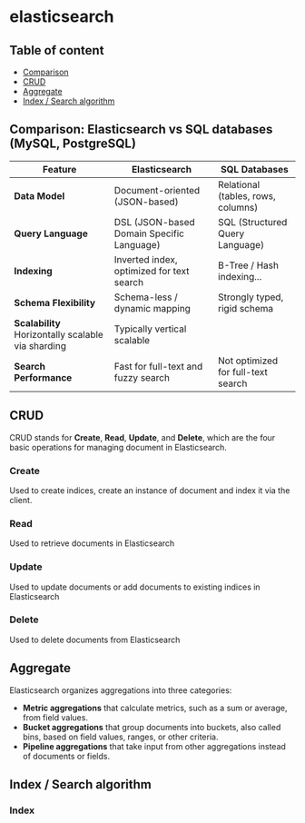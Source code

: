 # elasticsearch
## Table of content
- [Comparison](#comparison-postgresql-vs-mongodb)
- [CRUD](#crud)
- [Aggregate](#aggregate)
- [Index / Search algorithm](#table-of-content)

## Comparison: Elasticsearch vs SQL databases (MySQL, PostgreSQL)
| Feature | Elasticsearch | SQL Databases |
|---------|----------------|----------------|
| **Data Model** | Document-oriented (JSON-based) | Relational (tables, rows, columns) |
| **Query Language** | DSL (JSON-based Domain Specific Language) | SQL (Structured Query Language) |
| **Indexing** | Inverted index, optimized for text search | B-Tree / Hash indexing... |
| **Schema Flexibility** | Schema-less / dynamic mapping | Strongly typed, rigid schema |
| **Scalability**  Horizontally scalable via sharding | Typically vertical scalable |
| **Search Performance** | Fast for full-text and fuzzy search | Not optimized for full-text search |

## CRUD
CRUD stands for **Create**, **Read**, **Update**, and **Delete**, which are the four basic operations for managing document in Elasticsearch.
### Create
Used to create indices, create an instance of document and index it via the client.

### Read
Used to retrieve documents in Elasticsearch

### Update
Used to update documents or add documents to existing indices in Elasticsearch

### Delete
Used to delete documents from Elasticsearch
## Aggregate
Elasticsearch organizes aggregations into three categories:
- **Metric aggregations** that calculate metrics, such as a sum or average, from field values.
- **Bucket aggregations** that group documents into buckets, also called bins, based on field values, ranges, or other criteria.
- **Pipeline aggregations** that take input from other aggregations instead of documents or fields.

## Index / Search algorithm
### Index
